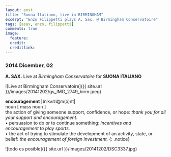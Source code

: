 ```yaml
---
layout: post
title: "Suona Italiano, live in BIRMINGHAM"
excerpt: "Enzo Filippetti plays A. Sax. @ Birmingham Conservatoire"
tags: [asax, enzo, filippetti]
comments: true
image:
  feature: 
  credit: 
  creditlink: 
---
```


### 2014 Dicember, 02

**A. SAX.** Live at *Birmingham Conservatoire* for **SUONA ITALIANO**

![Live at Birmingham Conservatoire]({{ site.url }}/images/20141202/gs_IMG_2749_birm.jpeg)

**encouragement**  |ɪnˈkʌrɪʤm(ə)nt|    
noun [ mass noun ]    
the action of giving someone support, confidence, or hope: *thank you for all your support and encouragement.*    
• persuasion to do or to continue something: *incentives and encouragement to play sports.*    
• the act of trying to stimulate the development of an activity, state, or belief: *the encouragement of foreign investment.*
{: .notice}

![todo es posible]({{ site.url }}/images/20141202/DSC3337.jpg)